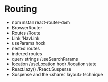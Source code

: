 # Routing

- npm install react-router-dom
- BrowserRouter
- Routes /Route
- Link /NavLink
- useParams hook
- nested routes
- indexed routes
- query strings /useSearchParams
- location /useLocation hook /location.state
- React.lazy() /React.Suspense
- Suspense and the «shared layout» technique
